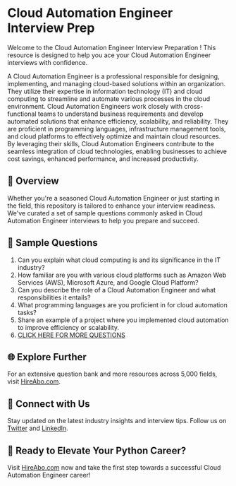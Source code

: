 # Cloud Automation Engineer Interview Prep

Welcome to the Cloud Automation Engineer Interview Preparation ! This resource is designed to help you ace your Cloud Automation Engineer interviews with confidence.

A Cloud Automation Engineer is a professional responsible for designing, implementing, and managing cloud-based solutions within an organization. They utilize their expertise in information technology (IT) and cloud computing to streamline and automate various processes in the cloud environment. Cloud Automation Engineers work closely with cross-functional teams to understand business requirements and develop automated solutions that enhance efficiency, scalability, and reliability. They are proficient in programming languages, infrastructure management tools, and cloud platforms to effectively optimize and maintain cloud resources. By leveraging their skills, Cloud Automation Engineers contribute to the seamless integration of cloud technologies, enabling businesses to achieve cost savings, enhanced performance, and increased productivity.

## 🚀 Overview

Whether you're a seasoned Cloud Automation Engineer or just starting in the field, this repository is tailored to enhance your interview readiness. We've curated a set of sample questions commonly asked in Cloud Automation Engineer interviews to help you prepare and succeed.

## 📝 Sample Questions

1. Can you explain what cloud computing is and its significance in the IT industry?
2. How familiar are you with various cloud platforms such as Amazon Web Services (AWS), Microsoft Azure, and Google Cloud Platform?
3. Can you describe the role of a Cloud Automation Engineer and what responsibilities it entails?
4. What programming languages are you proficient in for cloud automation tasks?
5. Share an example of a project where you implemented cloud automation to improve efficiency or scalability.
6. [CLICK HERE FOR MORE QUESTIONS](https://hireabo.com/job/0_4_14/Cloud%20Automation%20Engineer)

## 🌐 Explore Further

For an extensive question bank and more resources across 5,000 fields, visit [HireAbo.com](https://www.hireabo.com).

## 📱 Connect with Us

Stay updated on the latest industry insights and interview tips. Follow us on [Twitter](https://twitter.com/hireabo) and [LinkedIn](https://www.linkedin.com/in/hire-abo-3609972a8/).

## 🚀 Ready to Elevate Your Python Career?

Visit [HireAbo.com](https://www.hireabo.com) now and take the first step towards a successful Cloud Automation Engineer career!